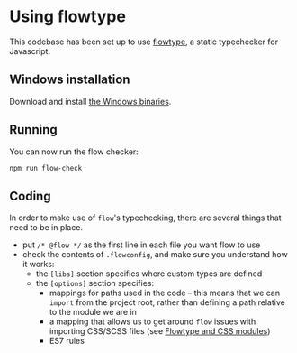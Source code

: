 # Using flowtype

This codebase has been set up to use [flowtype](http://flowtype.org/), a static typechecker for Javascript.

## Windows installation

Download and install [the Windows binaries](https://www.ocamlpro.com/pub/ocpwin/flow-builds/).

## Running

You can now run the flow checker:

``` sh
npm run flow-check
```

## Coding

In order to make use of `flow`'s typechecking, there are several things that need to be in place.

* put `/* @flow */` as the first line in each file you want flow to use
* check the contents of `.flowconfig`, and make sure you understand how it works:
    * the `[libs]` section specifies where custom types are defined
    * the `[options]` section specifies:
        * mappings for paths used in the code &ndash; this means that we can `import` from the project root, rather than defining a path relative to the module we are in
        * a mapping that allows us to get around `flow` issues with importing CSS/SCSS files (see [Flowtype and CSS modules](https://gist.github.com/lambdahands/d19e0da96285b749f0ef))
        * ES7 rules

